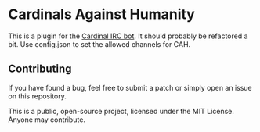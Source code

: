 # Cardinals Against Humanity

This is a plugin for the [Cardinal IRC bot](https://github.com/JohnMaguire/Cardinal). It should probably be refactored a bit. Use config.json to set the allowed channels for CAH.

## Contributing

If you have found a bug, feel free to submit a patch or simply open an issue on this repository.

This is a public, open-source project, licensed under the MIT License. Anyone may contribute.
